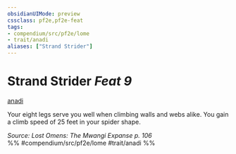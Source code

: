 ```yaml
---
obsidianUIMode: preview
cssclass: pf2e,pf2e-feat
tags:
- compendium/src/pf2e/lome
- trait/anadi
aliases: ["Strand Strider"]
---
```

# Strand Strider  *Feat 9*  
[anadi](/rules/traits/anadi-lome.md)  


Your eight legs serve you well when climbing walls and webs alike. You gain a climb speed of 25 feet in your spider shape.

*Source: Lost Omens: The Mwangi Expanse p. 106*  
%% #compendium/src/pf2e/lome #trait/anadi %%